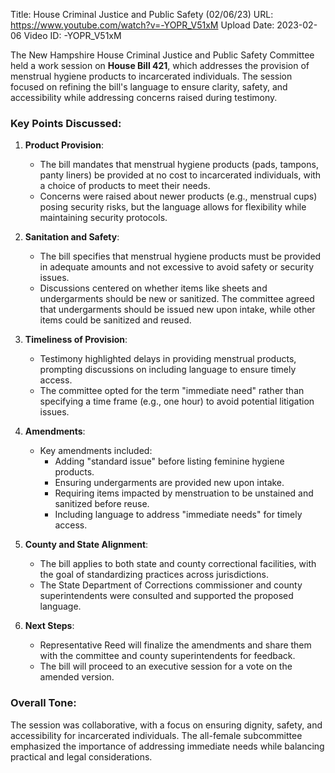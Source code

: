 Title: House Criminal Justice and Public Safety (02/06/23)
URL: https://www.youtube.com/watch?v=-YOPR_V51xM
Upload Date: 2023-02-06
Video ID: -YOPR_V51xM

The New Hampshire House Criminal Justice and Public Safety Committee held a work session on **House Bill 421**, which addresses the provision of menstrual hygiene products to incarcerated individuals. The session focused on refining the bill's language to ensure clarity, safety, and accessibility while addressing concerns raised during testimony.

### Key Points Discussed:
1. **Product Provision**:
   - The bill mandates that menstrual hygiene products (pads, tampons, panty liners) be provided at no cost to incarcerated individuals, with a choice of products to meet their needs.
   - Concerns were raised about newer products (e.g., menstrual cups) posing security risks, but the language allows for flexibility while maintaining security protocols.

2. **Sanitation and Safety**:
   - The bill specifies that menstrual hygiene products must be provided in adequate amounts and not excessive to avoid safety or security issues.
   - Discussions centered on whether items like sheets and undergarments should be new or sanitized. The committee agreed that undergarments should be issued new upon intake, while other items could be sanitized and reused.

3. **Timeliness of Provision**:
   - Testimony highlighted delays in providing menstrual products, prompting discussions on including language to ensure timely access.
   - The committee opted for the term "immediate need" rather than specifying a time frame (e.g., one hour) to avoid potential litigation issues.

4. **Amendments**:
   - Key amendments included:
     - Adding "standard issue" before listing feminine hygiene products.
     - Ensuring undergarments are provided new upon intake.
     - Requiring items impacted by menstruation to be unstained and sanitized before reuse.
     - Including language to address "immediate needs" for timely access.

5. **County and State Alignment**:
   - The bill applies to both state and county correctional facilities, with the goal of standardizing practices across jurisdictions.
   - The State Department of Corrections commissioner and county superintendents were consulted and supported the proposed language.

6. **Next Steps**:
   - Representative Reed will finalize the amendments and share them with the committee and county superintendents for feedback.
   - The bill will proceed to an executive session for a vote on the amended version.

### Overall Tone:
The session was collaborative, with a focus on ensuring dignity, safety, and accessibility for incarcerated individuals. The all-female subcommittee emphasized the importance of addressing immediate needs while balancing practical and legal considerations.